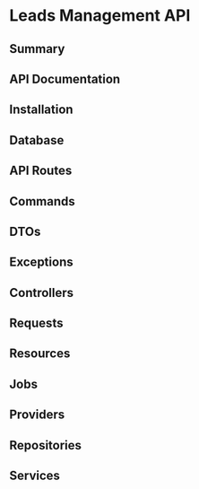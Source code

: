 
# Leads Management API

## Summary

## API Documentation

## Installation

## Database

## API Routes

## Commands

## DTOs

## Exceptions

## Controllers

## Requests

## Resources

## Jobs

## Providers

## Repositories

## Services
